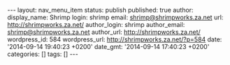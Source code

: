 --- layout: nav\_menu\_item status: publish published: true author:
display\_name: Shrimp login: shrimp email: shrimp@shrimpworks.za.net
url: http://shrimpworks.za.net/ author\_login: shrimp author\_email:
shrimp@shrimpworks.za.net author\_url: http://shrimpworks.za.net/
wordpress\_id: 584 wordpress\_url: http://shrimpworks.za.net/?p=584
date: '2014-09-14 19:40:23 +0200' date\_gmt: '2014-09-14 17:40:23 +0200'
categories: \[\] tags: \[\] ---
